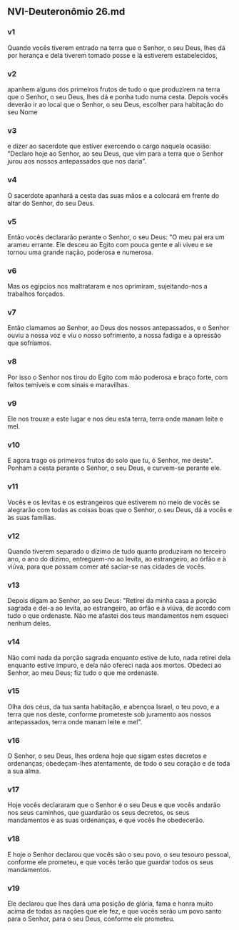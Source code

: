 ## NVI-Deuteronômio 26.md
### v1
 Quando vocês tiverem entrado na terra que o Senhor, o seu Deus, lhes dá por herança e dela tiverem tomado posse e lá estiverem estabelecidos,
### v2
 apanhem alguns dos primeiros frutos de tudo o que produzirem na terra que o Senhor, o seu Deus, lhes dá e ponha tudo numa cesta. Depois vocês deverão ir ao local que o Senhor, o seu Deus, escolher para habitação do seu Nome
### v3
 e dizer ao sacerdote que estiver exercendo o cargo naquela ocasião: "Declaro hoje ao Senhor, ao seu Deus, que vim para a terra que o Senhor jurou aos nossos antepassados que nos daria".
### v4
 O sacerdote apanhará a cesta das suas mãos e a colocará em frente do altar do Senhor, do seu Deus.
### v5
 Então vocês declararão perante o Senhor, o seu Deus: "O meu pai era um arameu errante. Ele desceu ao Egito com pouca gente e ali viveu e se tornou uma grande nação, poderosa e numerosa.
### v6
 Mas os egípcios nos maltrataram e nos oprimiram, sujeitando-nos a trabalhos forçados.
### v7
 Então clamamos ao Senhor, ao Deus dos nossos antepassados, e o Senhor ouviu a nossa voz e viu o nosso sofrimento, a nossa fadiga e a opressão que sofríamos.
### v8
 Por isso o Senhor nos tirou do Egito com mão poderosa e braço forte, com feitos temíveis e com sinais e maravilhas.
### v9
 Ele nos trouxe a este lugar e nos deu esta terra, terra onde manam leite e mel.
### v10
 E agora trago os primeiros frutos do solo que tu, ó Senhor, me deste". Ponham a cesta perante o Senhor, o seu Deus, e curvem-se perante ele.
### v11
 Vocês e os levitas e os estrangeiros que estiverem no meio de vocês se alegrarão com todas as coisas boas que o Senhor, o seu Deus, dá a vocês e às suas famílias.
### v12
 Quando tiverem separado o dízimo de tudo quanto produziram no terceiro ano, o ano do dízimo, entreguem-no ao levita, ao estrangeiro, ao órfão e à viúva, para que possam comer até saciar-se nas cidades de vocês.
### v13
 Depois digam ao Senhor, ao seu Deus: "Retirei da minha casa a porção sagrada e dei-a ao levita, ao estrangeiro, ao órfão e à viúva, de acordo com tudo o que ordenaste. Não me afastei dos teus mandamentos nem esqueci nenhum deles.
### v14
 Não comi nada da porção sagrada enquanto estive de luto, nada retirei dela enquanto estive impuro, e dela não ofereci nada aos mortos. Obedeci ao Senhor, ao meu Deus; fiz tudo o que me ordenaste.
### v15
 Olha dos céus, da tua santa habitação, e abençoa Israel, o teu povo, e a terra que nos deste, conforme prometeste sob juramento aos nossos antepassados, terra onde manam leite e mel".
### v16
 O Senhor, o seu Deus, lhes ordena hoje que sigam estes decretos e ordenanças; obedeçam-lhes atentamente, de todo o seu coração e de toda a sua alma.
### v17
 Hoje vocês declararam que o Senhor é o seu Deus e que vocês andarão nos seus caminhos, que guardarão os seus decretos, os seus mandamentos e as suas ordenanças, e que vocês lhe obedecerão.
### v18
 E hoje o Senhor declarou que vocês são o seu povo, o seu tesouro pessoal, conforme ele prometeu, e que vocês terão que guardar todos os seus mandamentos.
### v19
 Ele declarou que lhes dará uma posição de glória, fama e honra muito acima de todas as nações que ele fez, e que vocês serão um povo santo para o Senhor, para o seu Deus, conforme ele prometeu.
